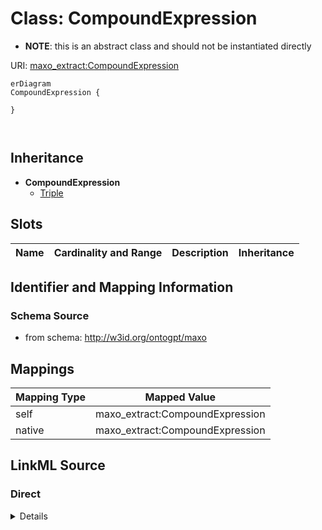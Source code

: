 

# Class: CompoundExpression


* __NOTE__: this is an abstract class and should not be instantiated directly


URI: [maxo_extract:CompoundExpression](http://w3id.org/ontogpt/maxoCompoundExpression)



```mermaid
erDiagram
CompoundExpression {

}



```




## Inheritance
* **CompoundExpression**
    * [Triple](Triple.md)



## Slots

| Name | Cardinality and Range | Description | Inheritance |
| ---  | --- | --- | --- |









## Identifier and Mapping Information







### Schema Source


* from schema: http://w3id.org/ontogpt/maxo




## Mappings

| Mapping Type | Mapped Value |
| ---  | ---  |
| self | maxo_extract:CompoundExpression |
| native | maxo_extract:CompoundExpression |







## LinkML Source

<!-- TODO: investigate https://stackoverflow.com/questions/37606292/how-to-create-tabbed-code-blocks-in-mkdocs-or-sphinx -->

### Direct

<details>
```yaml
name: CompoundExpression
from_schema: http://w3id.org/ontogpt/maxo
abstract: true

```
</details>

### Induced

<details>
```yaml
name: CompoundExpression
from_schema: http://w3id.org/ontogpt/maxo
abstract: true

```
</details>